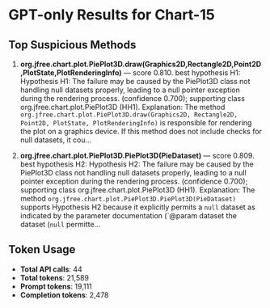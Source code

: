 # GPT-only Results for Chart-15

## Top Suspicious Methods

1. **org.jfree.chart.plot.PiePlot3D.draw(Graphics2D,Rectangle2D,Point2D,PlotState,PlotRenderingInfo)** — score 0.810. best hypothesis H1: Hypothesis H1: The failure may be caused by the PiePlot3D class not handling null datasets properly, leading to a null pointer exception during the rendering process. (confidence 0.700); supporting class org.jfree.chart.plot.PiePlot3D (HH1).
    Explanation: The method `org.jfree.chart.plot.PiePlot3D.draw(Graphics2D, Rectangle2D, Point2D, PlotState, PlotRenderingInfo)` is responsible for rendering the plot on a graphics device. If this method does not include checks for null datasets, it cou...

2. **org.jfree.chart.plot.PiePlot3D.PiePlot3D(PieDataset)** — score 0.809. best hypothesis H2: Hypothesis H2: The failure may be caused by the PiePlot3D class not handling null datasets properly, leading to a null pointer exception during the rendering process. (confidence 0.700); supporting class org.jfree.chart.plot.PiePlot3D (HH1).
    Explanation: The method `org.jfree.chart.plot.PiePlot3D.PiePlot3D(PieDataset)` supports Hypothesis H2 because it explicitly permits a `null` dataset as indicated by the parameter documentation (`@param dataset  the dataset (<code>null</code> permitte...


## Token Usage

- **Total API calls**: 44
- **Total tokens**: 21,589
- **Prompt tokens**: 19,111
- **Completion tokens**: 2,478
